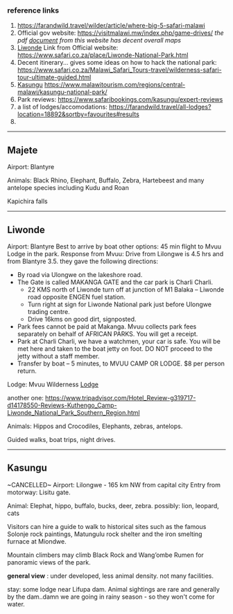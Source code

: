### reference links
1. https://farandwild.travel/wilder/article/where-big-5-safari-malawi
2. Official gov website: https://visitmalawi.mw/index.php/game-drives/
   *the pdf [document](https://visitmalawi.mw/index.php/download/prospectus-for-protected-area-management-and-ecotourism-investment-in-malawi-2/?wpdmdl=2982&refresh=63c5708e5ccb0167388379001~) from this website  has decent overall maps*
3. [Liwonde](#Liwonde) Link from Official website:  https://www.safari.co.za/place/Liwonde-National-Park.html
4. Decent itinerary... gives some ideas on how to hack the national park: https://www.safari.co.za/Malawi_Safari_Tours-travel/wilderness-safari-tour-ultimate-guided.html
5. [Kasungu](#kasungu)  https://www.malawitourism.com/regions/central-malawi/kasungu-national-park/
  6. Park reviews: https://www.safaribookings.com/kasungu/expert-reviews 
6. a list of lodges/accomodations: https://farandwild.travel/all-lodges?location=18892&sortby=favourites#results
7. 

---

## Majete
Airport: Blantyre

Animals: Black Rhino, Elephant, Buffalo, Zebra, Hartebeest and many antelope species including Kudu and Roan

Kapichira falls



---

## Liwonde
Airport: Blantyre
Best to arrive by boat
other options: 45 min flight to Mvuu Lodge in the park.
Response from Mvuu: Drive from Lilongwe is 4.5 hrs and from Blantyre 3.5. they gave the following directions:
- By road via Ulongwe on the lakeshore road.
- The Gate is called MAKANGA GATE and the car park is Charli Charli. 
  - 22 KMS north of Liwonde turn off at junction of M1 Balaka – Liwonde road opposite ENGEN fuel station. 
  - Turn right at sign for Liwonde National park just before Ulongwe trading centre. 
  - Drive 16kms on good dirt, signposted. 
- Park fees cannot be paid at Makanga.  Mvuu collects park fees separately on behalf of AFRICAN PARKS. You will get a receipt. 
- Park at Charli Charli, we have a watchmen, your car is safe. You will be met here and taken to the boat jetty on foot. DO NOT proceed to the jetty without a staff member.
- Transfer by boat – 5 minutes, to MVUU CAMP OR LODGE. $8 per person return.


Lodge: Mvuu Wilderness [Lodge](https://cawsmw.com/mvuu-lodge)

another one: https://www.tripadvisor.com/Hotel_Review-g319717-d14178550-Reviews-Kuthengo_Camp-Liwonde_National_Park_Southern_Region.html


Animals: Hippos and Crocodiles, Elephants, zebras, antelops. 

Guided walks, boat trips, night drives.



---

## Kasungu
~CANCELLED~
Airport: Lilongwe - 165 km NW from capital city
Entry from motorway: Lisitu gate.

Animal: Elephat, hippo, buffalo, bucks, deer, zebra. possibly: lion, leopard, cats

Visitors can hire a guide to walk to historical sites such as the famous Solonje rock paintings, Matungulu rock shelter and the iron smelting furnace at Miondwe.

Mountain climbers may climb Black Rock and Wang’ombe Rumen for panoramic views of the park.

**general view** : under developed, less animal density. not many facilities.

stay: some lodge near Lifupa dam. Animal sightings are rare and generally by the dam..damn we are going in rainy season - so they won't come for water.


